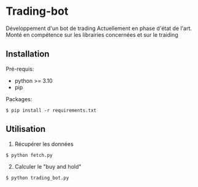 # Trading-bot

Développement d'un bot de trading
Actuellement en phase d'état de l'art. Monté en compétence sur les librairies concernées et sur le traiding

## Installation

Pré-requis:
- python >= 3.10
- pip

Packages:
```
$ pip install -r requirements.txt
```

## Utilisation

1) Récupérer les données

```
$ python fetch.py
```

2) Calculer le "buy and hold"

```
$ python trading_bot.py
```
